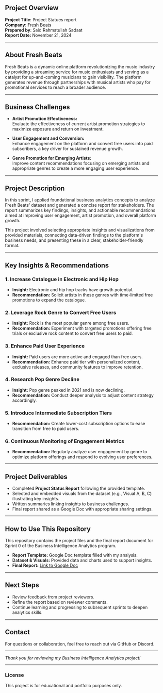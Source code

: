 ## Project Overview

**Project Title:** Project Statues report   
**Company:** Fresh Beats  
**Prepared by:** Said Rahmatullah Sadaat  
**Report Date:** November 21, 2024

---

## About Fresh Beats

Fresh Beats is a dynamic online platform revolutionizing the music industry by providing a streaming service for music enthusiasts and serving as a catalyst for up-and-coming musicians to gain visibility. The platform generates revenue through partnerships with musical artists who pay for promotional services to reach a broader audience.

---

## Business Challenges

- **Artist Promotion Effectiveness:**  
  Evaluate the effectiveness of current artist promotion strategies to maximize exposure and return on investment.

- **User Engagement and Conversion:**  
  Enhance engagement on the platform and convert free users into paid subscribers, a key driver for sustained revenue growth.

- **Genre Promotion for Emerging Artists:**  
  Improve content recommendations focusing on emerging artists and appropriate genres to create a more engaging user experience.

---

## Project Description

In this sprint, I applied foundational business analytics concepts to analyze Fresh Beats' dataset and generated a concise report for stakeholders. The report summarizes key findings, insights, and actionable recommendations aimed at improving user engagement, artist promotion, and overall platform growth.

This project involved selecting appropriate insights and visualizations from provided materials, connecting data-driven findings to the platform's business needs, and presenting these in a clear, stakeholder-friendly format.

---

## Key Insights & Recommendations

### 1. Increase Catalogue in Electronic and Hip Hop  
- **Insight:** Electronic and hip hop tracks have growth potential.  
- **Recommendation:** Solicit artists in these genres with time-limited free promotions to expand the catalogue.

### 2. Leverage Rock Genre to Convert Free Users  
- **Insight:** Rock is the most popular genre among free users.  
- **Recommendation:** Experiment with targeted promotions offering free trials or exclusive rock content to convert free users to paid.

### 3. Enhance Paid User Experience  
- **Insight:** Paid users are more active and engaged than free users.  
- **Recommendation:** Enhance paid tier with personalized content, exclusive releases, and community features to improve retention.

### 4. Research Pop Genre Decline  
- **Insight:** Pop genre peaked in 2021 and is now declining.  
- **Recommendation:** Conduct deeper analysis to adjust content strategy accordingly.

### 5. Introduce Intermediate Subscription Tiers  
- **Recommendation:** Create lower-cost subscription options to ease transition from free to paid users.

### 6. Continuous Monitoring of Engagement Metrics  
- **Recommendation:** Regularly analyze user engagement by genre to optimize platform offerings and respond to evolving user preferences.

---

## Project Deliverables

- Completed **Project Status Report** following the provided template.
- Selected and embedded visuals from the dataset (e.g., Visual A, B, C) illustrating key insights.
- Written summaries linking insights to business challenges.
- Final report shared as a Google Doc with appropriate sharing settings.

---

## How to Use This Repository

This repository contains the project files and the final report document for Sprint 0 of the Business Intelligence Analytics program.

- **Report Template:** Google Doc template filled with my analysis.
- **Dataset & Visuals:** Provided data and charts used to support insights.
- **Final Report:** [Link to Google Doc](https://docs.google.com/document/d/1AHQLRRacaOhzBkv8NINpf4wVlqFx5c0sGlhC_eLY1fU/edit?usp=drive_link)

---

## Next Steps

- Review feedback from project reviewers.
- Refine the report based on reviewer comments.
- Continue learning and progressing to subsequent sprints to deepen analytics skills.

---

## Contact

For questions or collaboration, feel free to reach out via GitHub or Discord.

---

*Thank you for reviewing my Business Intelligence Analytics project!*

---

### License

This project is for educational and portfolio purposes only.
